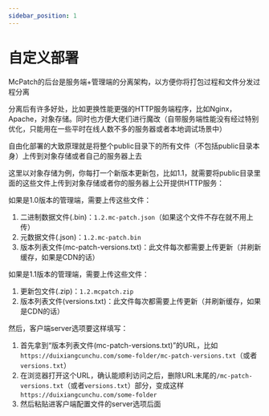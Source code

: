 ```yaml
---
sidebar_position: 1
---
```


# 自定义部署

McPatch的后台是服务端+管理端的分离架构，以方便你将打包过程和文件分发过程分离

分离后有许多好处，比如更换性能更强的HTTP服务端程序，比如Nginx，Apache，对象存储。同时也方便大佬们进行魔改（自带服务端性能没有经过特别优化，只能用在一些平时在线人数不多的服务器或者本地调试场景中）

自由化部署的大致原理就是将整个public目录下的所有文件（不包括public目录本身）上传到对象存储或者自己的服务器上去

这里以对象存储为例，你每打一个新版本更新包，比如1.1，就需要将public目录里面的这些文件上传到对象存储或者你的服务器上公开提供HTTP服务：

如果是1.0版本的管理端，需要上传这些文件：

1. 二进制数据文件(.bin)：`1.2.mc-patch.json`（如果这个文件不存在就不用上传）
2. 元数据文件(.json)：`1.2.mc-patch.bin`
3. 版本列表文件(mc-patch-versions.txt)：此文件每次都需要上传更新（并刷新缓存，如果是CDN的话）

如果是1.1版本的管理端，需要上传这些文件：

1. 更新包文件(.zip)：`1.2.mcpatch.zip`
2. 版本列表文件(versions.txt)：此文件每次都需要上传更新（并刷新缓存，如果是CDN的话）

然后，客户端server选项要这样填写：

1. 首先拿到“版本列表文件(mc-patch-versions.txt)”的URL，比如`https://duixiangcunchu.com/some-folder/mc-patch-versions.txt`（或者`versions.txt`）
2. 在浏览器打开这个URL，确认能顺利访问之后，删除URL末尾的`/mc-patch-versions.txt`（或者`versions.txt`）部分，变成这样`https://duixiangcunchu.com/some-folder`
3. 然后粘贴进客户端配置文件的server选项后面


